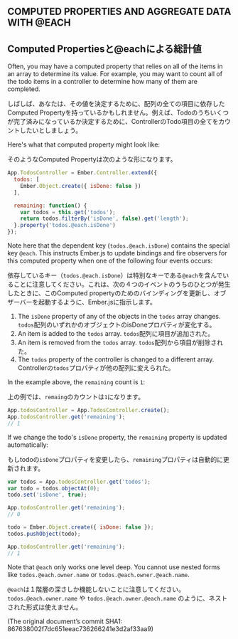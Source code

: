 ## COMPUTED PROPERTIES AND AGGREGATE DATA WITH @EACH
## Computed Propertiesと@eachによる総計値

Often, you may have a computed property that relies on all of the items in an
array to determine its value. For example, you may want to count all of the
todo items in a controller to determine how many of them are completed.

しばしば、あなたは、その値を決定するために、配列の全ての項目に依存したComputed Propertyを持っているかもしれません。例えば、Todoのうちいくつが完了済みになっているか決定するために、ControllerのTodo項目の全てをカウントしたいとしましょう。

Here's what that computed property might look like:

そのようなComputed Propertyは次のような形になります。

```javascript
App.TodosController = Ember.Controller.extend({
  todos: [
    Ember.Object.create({ isDone: false })
  ],

  remaining: function() {
    var todos = this.get('todos');
    return todos.filterBy('isDone', false).get('length');
  }.property('todos.@each.isDone')
});
```

Note here that the dependent key (`todos.@each.isDone`) contains the special
key `@each`. This instructs Ember.js to update bindings and fire observers for
this computed property when one of the following four events occurs:

依存しているキー（`todos.@each.isDone`）は特別なキーである`@each`を含んでいることに注意してください。これは、次の４つのイベントのうちのひとつが発生したときに、このComputed propertyのためのバインディングを更新し、オブザーバーを起動するように、Ember.jsに指示します。

1. The `isDone` property of any of the objects in the `todos` array changes.
`todos`配列のいずれかのオブジェクトのisDoneプロパティが変化する。
2. An item is added to the `todos` array.
`todos`配列に項目が追加された。
3. An item is removed from the `todos` array.
`todos`配列から項目が削除された。
4. The `todos` property of the controller is changed to a different array.
Controllerの`todos`プロパティが他の配列に変えられた。

In the example above, the `remaining` count is `1`:

上の例では、`remaing`のカウントは`1`になります。

```javascript
App.todosController = App.TodosController.create();
App.todosController.get('remaining');
// 1
```

If we change the todo's `isDone` property, the `remaining` property is updated
automatically:

もしtodoの`isDone`プロパティを変更したら、`remaining`プロパティは自動的に更新されます。

```javascript
var todos = App.todosController.get('todos');
var todo = todos.objectAt(0);
todo.set('isDone', true);

App.todosController.get('remaining');
// 0

todo = Ember.Object.create({ isDone: false });
todos.pushObject(todo);

App.todosController.get('remaining');
// 1
```

Note that `@each` only works one level deep. You cannot use nested forms like
`todos.@each.owner.name` or `todos.@each.owner.@each.name`.

`@each`は１階層の深さしか機能しないことに注意してください。`todos.@each.owner.name` や `todos.@each.owner.@each.name` のように、ネストされた形式は使えません。

(The original document’s commit SHA1: 867638002f7dc651eeac736266241e3d2af33aa9)